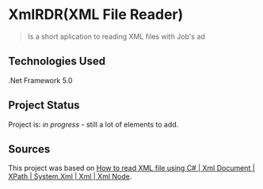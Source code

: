 # XmlRDR(XML File Reader)
> Is a short aplication to reading XML files with Job's ad

## Technologies Used
.Net Framework 5.0

## Project Status
Project is: _in progress_ - still a lot of elements to add.

## Sources
This project was based on [How to read XML file using C# | Xml Document | XPath | System.Xml | Xml | Xml Node](https://www.youtube.com/watch?v=heyNfdfMzWQ).
